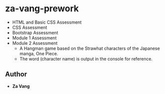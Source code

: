 # za-vang-prework
* HTML and Basic CSS Assessment
* CSS Assessment
* Bootstrap Assessment
* Module 1 Assessment
* Module 2 Assessment
	* A Hangman game based on the Strawhat characters of the Japanese manga, One Piece.
	* The word (character name) is output in the console for reference.

## Author
* **Za Vang**
